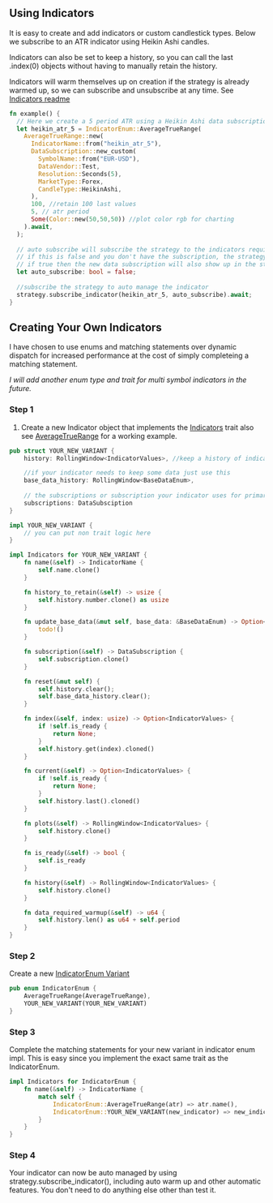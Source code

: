 ## Using Indicators
It is easy to create and add indicators or custom candlestick types. Below we subscribe to an ATR indicator using Heikin Ashi candles.

Indicators can also be set to keep a history, so you can call the last .index(0) objects without having to manually retain the history.

Indicators will warm themselves up on creation if the strategy is already warmed up, so we can subscribe and unsubscribe at any time.
See [Indicators readme](ff_standard_lib/src/strategies/indicators/INDICATORS_README.md)
```rust
fn example() {
  // Here we create a 5 period ATR using a Heikin Ashi data subscription, and we specify to retain the last 100 bars in memory.
  let heikin_atr_5 = IndicatorEnum::AverageTrueRange(
    AverageTrueRange::new(
      IndicatorName::from("heikin_atr_5"),
      DataSubscription::new_custom(
        SymbolName::from("EUR-USD"),
        DataVendor::Test,
        Resolution::Seconds(5),
        MarketType::Forex,
        CandleType::HeikinAshi,
      ),
      100, //retain 100 last values
      5, // atr period
      Some(Color::new(50,50,50)) //plot color rgb for charting 
    ).await,
  );
  
  // auto subscribe will subscribe the strategy to the indicators required data feed if it is not already, 
  // if this is false and you don't have the subscription, the strategy will panic instead.
  // if true then the new data subscription will also show up in the strategy event loop
  let auto_subscribe: bool = false;
  
  //subscribe the strategy to auto manage the indicator
  strategy.subscribe_indicator(heikin_atr_5, auto_subscribe).await;
}
```

## Creating Your Own Indicators
I have chosen to use enums and matching statements over dynamic dispatch for increased performance at the cost of simply completeing a matching statement.

*I will add another enum type and trait for multi symbol indicators in the future.*

### Step 1
1. Create a new Indicator object that implements the [Indicators](indicators_trait.rs) trait
also see [AverageTrueRange](built_in/average_true_range.rs) for a working example.
```rust
pub struct YOUR_NEW_VARIANT {
    history: RollingWindow<IndicatorValues>, //keep a history of indicator values

    //if your indicator needs to keep some data just use this
    base_data_history: RollingWindow<BaseDataEnum>, 
    
    // the subscriptions or subscription your indicator uses for primary data
    subscriptions: DataSubsciption
}

impl YOUR_NEW_VARIANT {
    // you can put non trait logic here
}

impl Indicators for YOUR_NEW_VARIANT {
    fn name(&self) -> IndicatorName {
        self.name.clone()
    }

    fn history_to_retain(&self) -> usize {
        self.history.number.clone() as usize
    }

    fn update_base_data(&mut self, base_data: &BaseDataEnum) -> Option<IndicatorValues> {
        todo!()
    }

    fn subscription(&self) -> DataSubscription {
        self.subscription.clone()
    }

    fn reset(&mut self) {
        self.history.clear();
        self.base_data_history.clear();
    }

    fn index(&self, index: usize) -> Option<IndicatorValues> {
        if !self.is_ready {
            return None;
        }
        self.history.get(index).cloned()
    }

    fn current(&self) -> Option<IndicatorValues> {
        if !self.is_ready {
            return None;
        }
        self.history.last().cloned()
    }

    fn plots(&self) -> RollingWindow<IndicatorValues> {
        self.history.clone()
    }

    fn is_ready(&self) -> bool {
        self.is_ready
    }

    fn history(&self) -> RollingWindow<IndicatorValues> {
        self.history.clone()
    }

    fn data_required_warmup(&self) -> u64 {
        self.history.len() as u64 + self.period
    }
}
```
### Step 2
Create a new [IndicatorEnum Variant](indicator_enum.rs)
```rust
pub enum IndicatorEnum {
    AverageTrueRange(AverageTrueRange),
    YOUR_NEW_VARIANT(YOUR_NEW_VARIANT)
}

```

### Step 3
Complete the matching statements for your new variant in indicator enum impl.
This is easy since you implement the exact same trait as the IndicatorEnum.
```rust
impl Indicators for IndicatorEnum {
    fn name(&self) -> IndicatorName {
        match self {
            IndicatorEnum::AverageTrueRange(atr) => atr.name(),
            IndicatorEnum::YOUR_NEW_VARIANT(new_indicator) => new_indicator.name()
        }
    }
}
```

### Step 4
Your indicator can now be auto managed by using strategy.subscribe_indicator(), including auto warm up and other automatic features.
You don't need to do anything else other than test it.